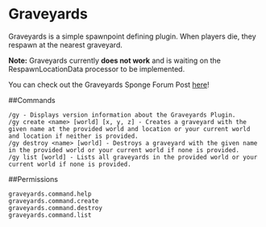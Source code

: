 # Graveyards
Graveyards is a simple spawnpoint defining plugin. When players die, they respawn at the nearest graveyard.

**Note:** Graveyards currently **does not work** and is waiting on the RespawnLocationData processor to be implemented.

You can check out the Graveyards Sponge Forum Post [here](https://forums.spongepowered.org/t/wip-graveyards-v0-1-0-pre-defined-spawnpoints-for-players/9575 "Graveyards Sponge Forum Post")!
 
##Commands
```
/gy - Displays version information about the Graveyards Plugin.
/gy create <name> [world] [x, y, z] - Creates a graveyard with the given name at the provided world and location or your current world and location if neither is provided.
/gy destroy <name> [world] - Destroys a graveyard with the given name in the provided world or your current world if none is provided.
/gy list [world] - Lists all graveyards in the provided world or your current world if none is provided.
```

##Permissions
```
graveyards.command.help
graveyards.command.create
graveyards.command.destroy
graveyards.command.list
```
